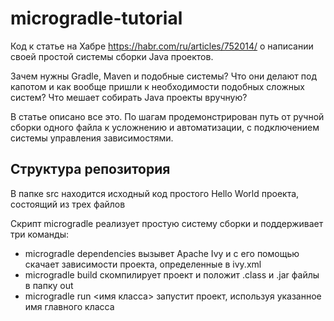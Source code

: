 # microgradle-tutorial
Код к статье на Хабре https://habr.com/ru/articles/752014/ о написании своей простой системы сборки Java проектов.

Зачем нужны Gradle, Maven и подобные системы? Что они делают под капотом и как вообще пришли к необходимости подобных сложных систем? Что мешает собирать Java проекты вручную?

В статье описано все это. По шагам продемонстрирован путь от ручной сборки одного файла к усложнению и автоматизации, с подключением системы управления зависимостями.

## Структура репозитория

В папке src находится исходный код простого Hello World проекта, состоящий из трех файлов

Скрипт microgradle реализует простую систему сборки и поддерживает три команды:
* microgradle dependencies вызывет Apache Ivy и с его помощью скачает зависимости проекта, определенные в ivy.xml
* microgradle build скомпилирует проект и положит .class и .jar файлы в папку out
* microgradle run <имя класса> запустит проект, используя указанное имя главного класса
